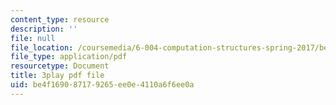 ```yaml
---
content_type: resource
description: ''
file: null
file_location: /coursemedia/6-004-computation-structures-spring-2017/be4f169087179265ee0e4110a6f6ee0a_YOABS3tTHVc.pdf
file_type: application/pdf
resourcetype: Document
title: 3play pdf file
uid: be4f1690-8717-9265-ee0e-4110a6f6ee0a
---
```

